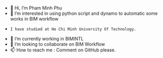 - 👋 Hi, I’m Pham Minh Phu
- 👀 I’m interested in using python script and dynamo to automatic some works in BIM workflow
-     I have studied at Ho Chi Minh University Of Technology.
- 🌱 I’m currently working in BIMINTL
- 💞️ I’m looking to collaborate on BIM Workflow
- 📫 How to reach me : Comment on GitHub please.

<!---
minhphu979/minhphu979 is a ✨ special ✨ repository because its `README.md` (this file) appears on your GitHub profile.
You can click the Preview link to take a look at your changes.
--->
